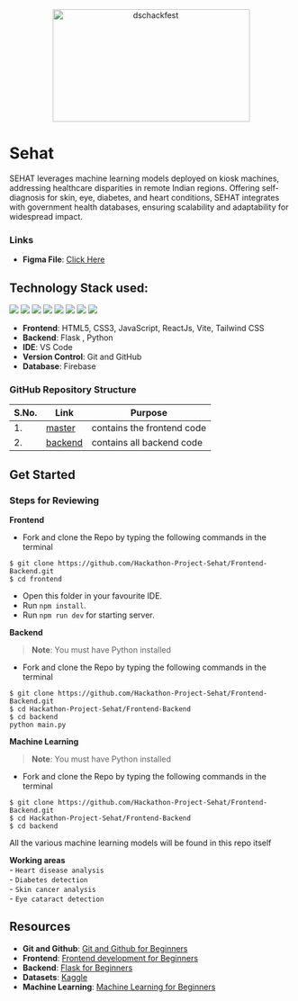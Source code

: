  <div align="center"> <img align="center" alt="dschackfest" src="https://i.postimg.cc/8cqT5bKQ/original.png" height='200' width='350'></div>


# Sehat

<!-- [![Issues](https://img.shields.io/github/issues/DSC-JSS-NOIDA/Foss-events2.0)](https://github.com/DSC-JSS-NOIDA/Foss-events2.0/issues)
[![PRs](https://img.shields.io/github/issues-pr/DSC-JSS-NOIDA/Foss-events2.0)](https://github.com/DSC-JSS-NOIDA/Foss-events2.0/pulls)
[![Maintenance](https://img.shields.io/maintenance/yes/2023?color=green&logo=github)](https://github.com/DSC-JSS-NOIDA/)
[![Forks](https://img.shields.io/github/forks/DSC-JSS-NOIDA/Foss-events2.0?style=social)](https://github.com/DSC-JSS-NOIDA/Foss-events2.0) [![Stars](https://img.shields.io/github/stars/DSC-JSS-NOIDA/Foss-events2.0?style=social)](https://github.com/DSC-JSS-NOIDA/Foss-events2.0) [![Watchers](https://img.shields.io/github/watchers/DSC-JSS-NOIDA/Foss-events2.0?style=social)](https://github.com/DSC-JSS-NOIDA/Foss-events2.0) [![Twitter Follow](https://img.shields.io/twitter/follow/DSCJSSATEN?style=social)](https://twitter.com/DSCJSSATEN) [![Tweet](https://img.shields.io/twitter/url?style=social&url=https%3A%2F%2Fgithub.com%2FDSC-JSS-NOIDA%2FFoss-events2.0)](https://twitter.com/DSCJSSATEN) -->

SEHAT leverages machine learning models deployed on kiosk machines, addressing healthcare disparities in remote Indian regions. Offering self-diagnosis for skin, eye, diabetes, and heart conditions, SEHAT integrates with government health databases, ensuring scalability and adaptability for widespread impact.

<!-- [![](https://sourcerer.io/fame/PragatiVerma18/DSC-JSS-NOIDA/foss-events/images/0)](https://sourcerer.io/fame/PragatiVerma18/DSC-JSS-NOIDA/foss-events/links/0)[![](https://sourcerer.io/fame/PragatiVerma18/DSC-JSS-NOIDA/foss-events/images/1)](https://sourcerer.io/fame/PragatiVerma18/DSC-JSS-NOIDA/foss-events/links/1)[![](https://sourcerer.io/fame/PragatiVerma18/DSC-JSS-NOIDA/foss-events/images/2)](https://sourcerer.io/fame/PragatiVerma18/DSC-JSS-NOIDA/foss-events/links/2)[![](https://sourcerer.io/fame/PragatiVerma18/DSC-JSS-NOIDA/foss-events/images/3)](https://sourcerer.io/fame/PragatiVerma18/DSC-JSS-NOIDA/foss-events/links/3)[![](https://sourcerer.io/fame/PragatiVerma18/DSC-JSS-NOIDA/foss-events/images/4)](https://sourcerer.io/fame/PragatiVerma18/DSC-JSS-NOIDA/foss-events/links/4)[![](https://sourcerer.io/fame/PragatiVerma18/DSC-JSS-NOIDA/foss-events/images/5)](https://sourcerer.io/fame/PragatiVerma18/DSC-JSS-NOIDA/foss-events/links/5)[![](https://sourcerer.io/fame/PragatiVerma18/DSC-JSS-NOIDA/foss-events/images/6)](https://sourcerer.io/fame/PragatiVerma18/DSC-JSS-NOIDA/foss-events/links/6)[![](https://sourcerer.io/fame/PragatiVerma18/DSC-JSS-NOIDA/foss-events/images/7)](https://sourcerer.io/fame/PragatiVerma18/DSC-JSS-NOIDA/foss-events/links/7) -->

### Links
- **Figma File**: [Click Here](https://www.figma.com/file/Ry4jT59WUElBQAZIByWB5S/SEHAT-(SIH)?type=design&node-id=0%3A1&mode=design&t=iHS28N94SQiAg1re-1)


## Technology Stack used:

<img src="https://img.shields.io/badge/html5%20-%23E34F26.svg?&style=for-the-badge&&logoColor=white"/> <img src="https://img.shields.io/badge/css3%20-%231572B6.svg?&style=for-the-badge&&logoColor=white"/>  <img src="https://img.shields.io/badge/javascript%20-%23323330.svg?&style=for-the-badge&&logoColor=%23F7DF1E"/>
<img src="https://img.shields.io/badge/react.js%20-%2343853D.svg?&style=for-the-badge&logo=react.js&logoColor=white"/>  <img src="https://img.shields.io/badge/Vite%20-%23430098.svg?&style=for-the-badge&&logoColor=white"/> <img src="https://img.shields.io/badge/flask%20-%23121011.svg?&style=for-the-badge&&logoColor=white"/>  <img src="https://img.shields.io/badge/github%20-%23404d59.svg?&style=for-the-badge"/> <img src ="https://img.shields.io/badge/machine learning-%234ea94b.svg?&style=for-the-badge&&logoColor=white"/>

- **Frontend**: HTML5, CSS3, JavaScript, ReactJs, Vite, Tailwind CSS
- **Backend**: Flask , Python
- **IDE**: VS Code
- **Version Control**: Git and GitHub
- **Database**: Firebase

### GitHub Repository Structure

| S.No. | Link | Purpose |
| --------------- | --------------- | --------------- |
| 1. | [master](https://github.com/Hackathon-Project-Sehat/Frontend-Backend/tree/main/frontend) | contains the frontend code  |
| 2. | [backend](https://github.com/Hackathon-Project-Sehat/Frontend-Backend/tree/main/backend) | contains all backend code |

## Get Started
### Steps for Reviewing

<strong>Frontend</strong>
- Fork and clone the Repo by typing the following commands in the terminal 
```
$ git clone https://github.com/Hackathon-Project-Sehat/Frontend-Backend.git
$ cd frontend
```
- Open this folder in your favourite IDE.  <br>
- Run `npm install`.<br>
- Run `npm run dev` for starting server.

<strong>Backend</strong>
> **Note**: You must have Python installed 

- Fork and clone the Repo by typing the following commands in the terminal 
```
$ git clone https://github.com/Hackathon-Project-Sehat/Frontend-Backend.git
$ cd Hackathon-Project-Sehat/Frontend-Backend
$ cd backend
python main.py
```

<strong>Machine Learning</strong>
> **Note**: You must have Python installed 

- Fork and clone the Repo by typing the following commands in the terminal 
```
$ git clone https://github.com/Hackathon-Project-Sehat/Frontend-Backend.git
$ cd Hackathon-Project-Sehat/Frontend-Backend
$ cd backend
```
All the various machine learning models will be found in this repo itself 
<!-- ![fork](https://i.postimg.cc/y8z4WCcV/image.jpg)


<hr>

![clone](https://i.postimg.cc/MG7r4nFR/image.jpg)<hr>


![clone](https://i.postimg.cc/yxp6KnvS/image.png)

- Change Branch using:
```
$ git checkout backend
$ cd Backend
```
![branch](https://i.postimg.cc/tTwym7Th/image.png)

- Get connection string from [Mongo Atlas](https://www.mongodb.com/cloud/atlas) by creating a cluster or you can also use your locally installed mongodb
- You can click [here](https://www.youtube.com/watch?v=KKyag6t98g8&t=792s) to learn how to connect atlas to you project
- Create a new file named `.env` in the Backend folder and copy the format of `.env.example` file 
- Paste the connection string in the `.env` file in the `DB_CONNECT` variable
- Install node dependencies using:
```
$ npm install
```
![install](https://i.postimg.cc/jjQPFtzt/Screenshot-164.png)

- To start the server, type:
```
$ node server
```
![start](https://i.postimg.cc/RCbf8Pn6/Screenshot-165.png)

- Make changes to the code(for ex- add an update route)
- Stage your changes using:
```
$ git add .
```
- Commit your changes using:
```
$ git commit -m "add any comment"
```
- Push the changes to the forked repository using:
```
$ git push 
```
- Navigate to the original repository and make a pull request -->

<strong>Working areas</strong><br>
      - `Heart disease analysis` <br>
      - `Diabetes detection`  <br>
      - `Skin cancer analysis` <br>
      - `Eye cataract detection` <br>

## Resources
- **Git and Github**: [Git and Github for Beginners](https://www.youtube.com/watch?v=RGOj5yH7evk)
- **Frontend**: [Frontend development for Beginners](https://www.youtube.com/playlist?list=PL9ooVrP1hQOH2k1SANK5rvq_EAgUKTPoK)
- **Backend**: [Flask for Beginners](https://www.youtube.com/playlist?list=PLZoTAELRMXVPBaLN3e-uoVRR9hlRFRfUc)
- **Datasets**: [Kaggle](https://kaggle.com/datasets)
- **Machine Learning**: [Machine Learning for Beginners](https://www.youtube.com/playlist?list=PLxCzCOWd7aiEXg5BV10k9THtjnS48yI-T)



